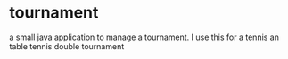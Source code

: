 # tournament
a small java application to manage a tournament. I use this for a tennis an table tennis double tournament
